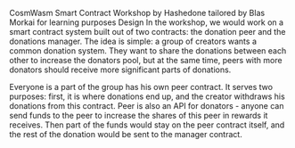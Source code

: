 CosmWasm Smart Contract Workshop by Hashedone tailored by Blas Morkai for learning purposes
Design
In the workshop, we would work on a smart contract system built out of two contracts: the donation peer and the donations manager. The idea is simple: a group of creators wants a common donation system. They want to share the donations between each other to increase the donators pool, but at the same time, peers with more donators should receive more significant parts of donations.

Everyone is a part of the group has his own peer contract. It serves two purposes: first, it is where donations end up, and the creator withdraws his donations from this contract. Peer is also an API for donators - anyone can send funds to the peer to increase the shares of this peer in rewards it receives. Then part of the funds would stay on the peer contract itself, and the rest of the donation would be sent to the manager contract.


